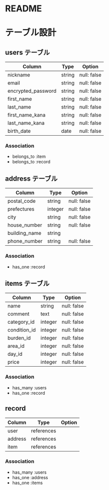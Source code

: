 # README
# テーブル設計

## users テーブル
| Column                | Type    | Option      |
| --------------------- | ------- | ----------- |
| nickname              | string  | null: false |
| email                 | string  | null: false |
| encrypted_password    | string  | null: false |
| first_name            | string  | null: false |
| last_name             | string  | null: false |
| first_name_kana       | string  | null: false |
| last_name_kana        | string  | null: false |
| birth_date            | date    | null: false |

### Association
- belongs_to :item
- belongs_to :record

## address テーブル
| Column        | Type    | Option      |
| ------------- | ------- | ----------- |
| postal_code   | string  | null: false |
| prefectures   | integer | null: false |
| city          | string  | null: false |
| house_number  | string  | null: false |
| building_name | string  |             |
| phone_number  | string  | null: false |

### Association
- has_one :record

## items テーブル
| Column       | Type     | Option      |
| ------------ | -------- | ----------- |
| name         | string   | null: false |
| comment      | text     | null: false |
| category_id  | integer   | null: false |
| condition_id | integer   | null: false |
| burden_id    | integer   | null: false |
| area_id      | integer   | null: false |
| day_id       | integer   | null: false |
| price        | integer  | null: false |

### Association
- has_many :users
- has_one :record

## record
| Column  | Type       | Option |
| ------- | ---------- | ------ |
| user    | references |        |
| address | references |        |
| item    | references |        |

### Association
- has_many :users
- has_one :address
- has_one :items